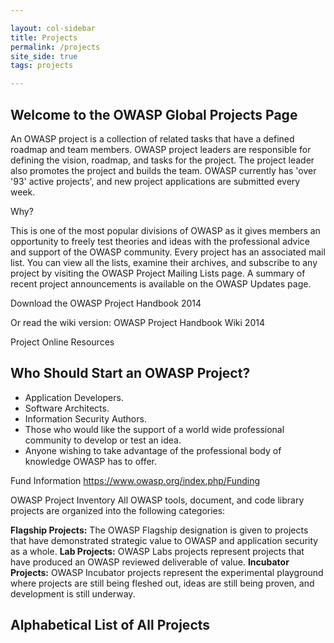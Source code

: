 ```yaml
---

layout: col-sidebar
title: Projects
permalink: /projects
site_side: true
tags: projects

---
```


## Welcome to the OWASP Global Projects Page

An OWASP project is a collection of related tasks that have a defined roadmap and team members. OWASP project leaders are responsible for defining the vision, roadmap, and tasks for the project. The project leader also promotes the project and builds the team. OWASP currently has 'over '93' active projects', and new project applications are submitted every week.

Why?

This is one of the most popular divisions of OWASP as it gives members an opportunity to freely test theories and ideas with the professional advice and support of the OWASP community. Every project has an associated mail list. You can view all the lists, examine their archives, and subscribe to any project by visiting the OWASP Project Mailing Lists page. A summary of recent project announcements is available on the OWASP Updates page.

Download the OWASP Project Handbook 2014

Or read the wiki version: OWASP Project Handbook Wiki 2014

Project Online Resources

## Who Should Start an OWASP Project?
* Application Developers.
* Software Architects.
* Information Security Authors.
* Those who would like the support of a world wide professional community to develop or test an idea.
* Anyone wishing to take advantage of the professional body of knowledge OWASP has to offer.

Fund Information
https://www.owasp.org/index.php/Funding

OWASP Project Inventory
All OWASP tools, document, and code library projects are organized into the following categories:

<strong>Flagship Projects:</strong> The OWASP Flagship designation is given to projects that have demonstrated strategic value to OWASP and application security as a whole.
<strong>Lab Projects:</strong> OWASP Labs projects represent projects that have produced an OWASP reviewed deliverable of value.
<strong>Incubator Projects:</strong> OWASP Incubator projects represent the experimental playground where projects are still being fleshed out, ideas are still being proven, and development is still underway.

## Alphabetical List of All Projects

<div id="project-list">
</div>

<script type="text/javascript">
    var repoNames = [{% for repo in site.github.public_repositories %}{% if repo.has_pages and repo.name contains "www-project-" %}{% assign repoName = repo.name | slice: 12, 199 | split: "-"  %}{% capture repoNameCase %}{% for word in repoName %}{{ word | capitalize | append: " " }}{% endfor %}{% endcapture %}
            "{{ repoNameCase }}"{% unless forloop.last %}, {% endunless %}{% endif %}{% endfor %}];
    var repoUrls = [{% for repo in site.github.public_repositories %}{% if repo.has_pages and repo.name contains "www-project-" %}"https://www2.owasp.org/{{ repo.name }}"{% unless forloop.last %}, {% endunless %}{% endif %}{% endfor %}];

    var githubUrls = [{% for repo in site.github.public_repositories %}{% if repo.has_pages and repo.name contains "www-project-" %}"https://owaspadmin.azurewebsites.net/api/get-repo-file?repo={{ repo.name }}&filepath=index.md"{% unless forloop.last %}, {% endunless %}{% endif %}{% endfor %}];


    $(function () {
        var htmlstring = "";
        
        $.each(repoNames, function(index){
            htmlstring += "<a href=" + repoUrls[index] + ">" + repoNames[index];
            $.ajax({
                    method: 'GET',
                    url: githubUrls[index],
                    contentType: 'application/json; charset=utf-8',
                    success: function(data){
                        var contents = atob(data["content"]);
                        var levelStr = "<img src='https://img.shields.io/badge/owasp-no%20level-fb4d4d.svg' alt='No Level'></img>";
                        
                        if(contents.indexOf("This is an example of a Project") == -1 && contents.indexOf("level:") >= 0)
                        {
                            var lindex = contents.indexOf("level:") + 6;
                            var level = parseInt(contents.substring(lindex, lindex + 2));
                            var tindex = contents.indexOf("type:") + 5;
                            var tstop = contents.indexOf("\n", tindex);
                            var type = contents.substring(tindex, tstop);
                            switch(level)
                            {
                                case 1:
                                    lavelStr = "<img src='https://img.shields.io/badge/owasp-inactive%20" + type + "%20project-BFBDBC.svg' alt='No Level'></img>";
                                    break;
                                case 2:
                                    levelStr = "<img src='https://img.shields.io/badge/owasp-incubator%20" + type + "%20project-48A646.svg' alt='No Level'></img>";
                                    break;
                                case 3:
                                    levelStr = "<img src='https://img.shields.io/badge/owasp-lab%20" + type + "%20project-48A646.svg' alt='No Level'></img>";
                                    break;
                                case 4:
                                    levelStr = "<img src='https://img.shields.io/badge/owasp-flagship%20" + type + "%20project-48A646.svg' alt='No Level'></img>";
                                    break;
                            }
                        }
                        htmlstring += levelStr;
                        $("#" + index.toString() + "-level").html(levelStr);
                    }
                });
            htmlstring += "</a><span style='margin-left:12px;' id='" + index.toString() + "-level'></span>" + "<br/>";
        });     
        //note that the above is not synchronous so this will not work

        $("#project-list").html(htmlstring);
    });
</script>